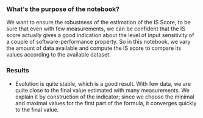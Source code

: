 
### What's the purpose of the notebook?

We want to ensure the robustness of the estimation of the IS Score, to be sure that even with few measurements, we can be confident that the IS score actually gives a good indication about the level of input sensitivity of a couple of software-performance property. So in this notebook, we vary the amount of data available and compute the IS score to compare its values according to the available dataset.

### Results 

- Evolution is quite stable, which is a good result. With few data, we are quite close to the final value estimated with many measurements. We explain it by construction of the indicator; since we choose the minimal and maximal values for the first part of the formula, it converges quickly to the final value.

